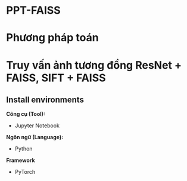 # PPT-FAISS
# Phương pháp toán
# Truy vấn ảnh tương đồng ResNet + FAISS, SIFT + FAISS
## Install environments
**Công cụ (Tool):**<br>
* Jupyter Notebook

**Ngôn ngữ (Language):**<br>
* Python

**Framework**<br>
* PyTorch
